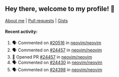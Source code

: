 ## Hey there, welcome to my profile! 👋

[About me](https://seandewar.github.io/)
 | [Pull requests](https://github.com/search?p=1&q=author%3Aseandewar+is%3Apr)
 | [Gists](https://gist.github.com/seandewar)

#### Recent activity:

<!--START_SECTION:activity-->
1. 🗣 Commented on [#20516](https://github.com/neovim/neovim/issues/20516#issuecomment-1647446600) in [neovim/neovim](https://github.com/neovim/neovim)
2. 🗣 Commented on [#24457](https://github.com/neovim/neovim/pull/24457#issuecomment-1646994684) in [neovim/neovim](https://github.com/neovim/neovim)
3. 💪 Opened PR [#24457](https://github.com/neovim/neovim/pull/24457) in [neovim/neovim](https://github.com/neovim/neovim)
4. 🗣 Commented on [#24430](https://github.com/neovim/neovim/issues/24430#issuecomment-1646629809) in [neovim/neovim](https://github.com/neovim/neovim)
5. 🗣 Commented on [#24398](https://github.com/neovim/neovim/issues/24398#issuecomment-1642178991) in [neovim/neovim](https://github.com/neovim/neovim)
<!--END_SECTION:activity-->
